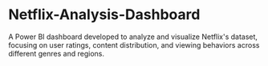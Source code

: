 # Netflix-Analysis-Dashboard
A Power BI dashboard developed to analyze and visualize Netflix's dataset, focusing on user ratings, content distribution, and viewing behaviors across different genres and regions.
